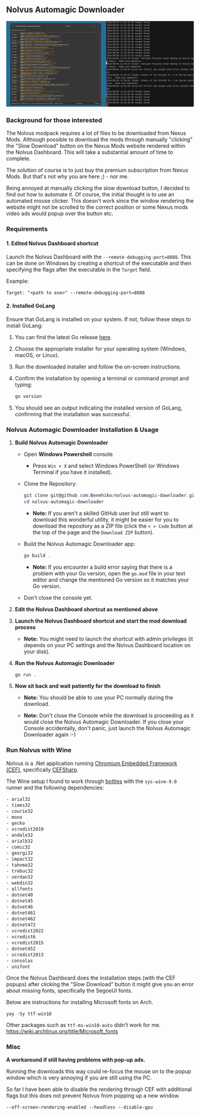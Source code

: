 ## Nolvus Automagic Downloader

![example](./example.png)

### Background for those interested

The Nolvus modpack requires a lot of files to be downloaded from
Nexus Mods. Although possible to download the mods through manually
"clicking" the "Slow Download" button on the Nexus Mods website rendered
within the Nolvus Dashboard. This will take a substantial amount of time
to complete.

The solution of course is to just buy the premium subscription from 
Nexus Mods. But that's not why you are here ;) - nor me.

Being annoyed at manually clicking the slow download button, I decided to 
find out how to automate it. Of course, the initial thought is to use an automated
mouse clicker. This doesn't work since the window rendering the website
might not be scrolled to the correct position or some Nexus mods video ads would
popup over the button etc.

### Requirements

#### 1. Edited Nolvus Dashboard shortcut

Launch the Nolvus Dashboard with the `--remote-debugging-port=8088`.
This can be done on Windows by creating a shortcut of the executable
and then specifying the flags after the executable in the `Target` field.

Example:

```
Target: "<path to exe>" --remote-debugging-port=8088
```

#### 2. Installed GoLang

Ensure that GoLang is installed on your system. If not, follow these steps to install GoLang:

1. You can find the latest Go release [here](https://go.dev/dl/).
2. Choose the appropriate installer for your operating system (Windows, macOS, or Linux).
3. Run the downloaded installer and follow the on-screen instructions.
4. Confirm the installation by opening a terminal or command prompt and typing:
    ```powershell
    go version
    ```

5. You should see an output indicating the installed version of GoLang, confirming that the installation was successful.

### Nolvus Automagic Downloader Installation & Usage

1. **Build Nolvus Automagic Downloader**

    - Open **Windows Powershell** console

        - Press `Win + X` and select Windows PowerShell (or Windows Terminal if you have it installed).

    - Clone the Repository:

        ```powershell
        git clone git@github.com:Benehiko/nolvus-automagic-downloader.git
        cd nolvus-automagic-downloader
        ```

        - **Note:** If you aren't a skilled GitHub user but still want to download this wonderful utility, it might be easier for you to download the repository as a ZIP file (click the `< > Code` button at the top of the page and the `Download ZIP` button).

    - Build the Nolvus Automagic Downloader app:

        ```powershell
        go build .
        ```

        - **Note:** If you encounter a build error saying that there is a problem with your Go version, open the `go.mod` file in your text editor and change the mentioned Go version so it matches your Go version.

    - Don't close the console yet.

2. **Edit the Nolvus Dashboard shortcut as mentioned above**

3. **Launch the Nolvus Dashboard shortcut and start the mod download process**

    - **Note:** You might need to launch the shortcut with admin privileges (it depends on your PC settings and the Nolvus Dashboard location on your disk).

4. **Run the Nolvus Automagic Downloader**

    ```powershell
    go run .
    ```

5. **Now sit back and wait patiently for the download to finish**

    - **Note:** You should be able to use your PC normally during the download.

    - **Note:** Don't close the Console while the download is proceeding as it would close the Nolvus Automagic Downloader. If you close your Console accidentally, don't panic, just launch the Nolvus Automagic Downloader again :-)

### Run Nolvus with Wine

Nolvus is a .Net application running [Chromium Embedded Framework (CEF)](https://bitbucket.org/chromiumembedded/cef/src/master/),
specifically [CEFSharp](https://cefsharp.github.io/).

The Wine setup I found to work through [bottles](https://usebottles.com/) with the `sys-wine-9.0` runner
and the following dependencies:

```
- arial32
- times32
- courie32
- mono
- gecko
- vcredist2019
- andale32
- arialb32
- comic32
- georgi32
- impact32
- tahoma32
- trebuc32
- verdan32
- webdin32
- allfonts
- dotnet40
- dotnet45
- dotnet46
- dotnet461
- dotnet462
- dotnet472
- vcredist2022
- vcredist6
- vcredist2015
- dotnet452
- vcredist2013
- consolas
- unifont
```

Once the Nolvus Dashboard does the installation steps (with the CEF popups) after clicking 
the "Slow Download" button it might give you an error about missing fonts, specifically the
SegoeUI fonts.

Below are instructions for installing Microsoft fonts on Arch.

```console
yay -Sy ttf-win10
```

Other packages such as `ttf-ms-win10-auto` didn't work for me.
https://wiki.archlinux.org/title/Microsoft_fonts

### Misc

**A workaround if still having problems with pop-up ads.**

Running the downloads this way could re-focus the mouse on to the popup window which is very annoying if you are still using the PC.

So far I have been able to disable the rendering through CEF with additional flags but this does not prevent Nolvus from popping up a new window.

```console
--off-screen-rendering-enabled --headless --disable-gpu 
```
